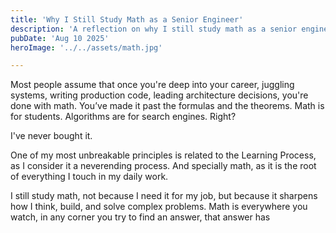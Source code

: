 ```yaml
---
title: 'Why I Still Study Math as a Senior Engineer'
description: 'A reflection on why I still study math as a senior engineer, not for credentials, but to sharpen how I think, build, and solve complex problems.'
pubDate: 'Aug 10 2025'
heroImage: '../../assets/math.jpg'

--- 
```


Most people assume that once you're deep into your career, juggling systems, writing production code, leading architecture decisions, you're done with math. You’ve made it past the formulas and the theorems. Math is for students. Algorithms are for search engines. Right?

I've never bought it. 

One of my most unbreakable principles is related to the Learning Process, as I consider it a neverending process. And specially math, as it is the root of everything I touch in my daily work. 

I still study math, not because I need it for my job, but because it sharpens how I think, build, and solve complex problems. Math is everywhere you watch, in any corner you try to find an answer, that answer has 